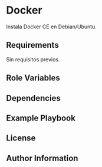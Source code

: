 Docker
=========

Instala Docker CE en Debian/Ubuntu.

Requirements
------------

Sin requisitos previos.

Role Variables
--------------


Dependencies
------------


Example Playbook
----------------


License
-------


Author Information
------------------

